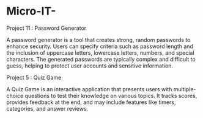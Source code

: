 # Micro-IT-
Project 11 : Password Generator

A password generator is a tool that creates strong, random passwords to enhance security. Users can
specify criteria such as password length and the inclusion of uppercase letters, lowercase letters,
numbers, and special characters. The generated passwords are typically complex and difficult to guess,
helping to protect user accounts and sensitive information.

Project 5 : Quiz Game

A Quiz Game is an interactive application that presents users with multiple-choice questions to test their
knowledge on various topics. It tracks scores, provides feedback at the end, and may include features like
timers, categories, and answer reviews.
